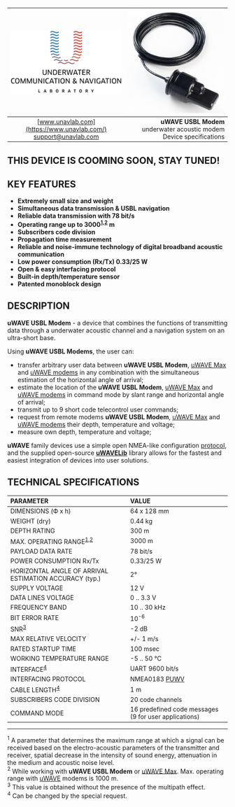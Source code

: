 | ![logo](/documentation/sm_logo.png) | ![logo](/documentation/def_zima_b_ant.png) |
| :---: | ---: |
| [www.unavlab.com](https://www.unavlab.com/) <br/> [support@unavlab.com](mailto:support@unavlab.com) | **uWAVE USBL Modem** underwater acoustic modem <br/> Device specifications |

## THIS DEVICE IS COOMING SOON, STAY TUNED!


## KEY FEATURES

* **Extremely small size and weight**
* **Simultaneous data transmission & USBL navigation**
* **Reliable data transmission with 78 bit/s**
* **Operating range up to 3000<sup>[1](#footnote1),[2](#footnote2)</sup> m**
* **Subscribers code division**
* **Propagation time measurement**
* **Reliable and noise-immune technology of digital broadband acoustic communication**
* **Low power consumption (Rx/Tx) 0.33/25 W**
* **Open & easy interfacing protocol**
* **Built-in depth/temperature sensor**
* **Patented monoblock design**

## DESCRIPTION

**uWAVE USBL Modem** - a device that combines the functions of transmitting data through a underwater acoustic channel and a navigation 
system on an ultra-short base.

Using **uWAVE USBL Modems**, the user can:
* transfer arbitrary user data between **uWAVE USBL Modem**, [uWAVE Max](uWAVE_Max_Specification_en.md) and [uWAVE modems](uWAVE_Specification_en.md) in any combination with the simultaneous estimation of the horizontal angle of arrival;
* estimate the location of the **uWAVE USBL Modem**, [uWAVE Max](uWAVE_Max_Specification_en.md) and [uWAVE modems](uWAVE_Specification_en.md) in command mode by slant range and horizontal angle of arrival;
* transmit up to 9 short code telecontrol user commands;
* request from remote modems **uWAVE USBL Modem**, [uWAVE Max](uWAVE_Max_Specification_en.md) and [uWAVE modems](uWAVE_Specification_en.md) their depth, temperature and voltage;
* measure own depth, temperature and voltage;

**uWAVE** family devices use a simple open NMEA-like configuration [protocol](uWAVE_Protocol_Specification_en.md), and the supplied open-source [**uWAVELib**](https://github.com/ucnl/uWAVELib) library allows for the fastest and easiest integration of devices into user solutions.

<div style="page-break-after: always;"></div>

## TECHNICAL SPECIFICATIONS

| PARAMETER | VALUE |
| :--- | :--- |
| DIMENSIONS (Ф х h) | 64 х 128 mm |
| WEIGHT (dry) | 0.44 kg |
| DEPTH RATING | 300 m |
| MAX. OPERATING RANGE<sup>[1](#footnote1),[2](#footnote2)</sup> |	3000 m |
| PAYLOAD DATA RATE |	78 bit/s |
| POWER CONSUMPTION Rx/Tx |	0.33/25 W |
| HORIZONTAL ANGLE OF ARRIVAL ESTIMATION ACCURACY (typ.) |	2° |
| SUPPLY VOLTAGE | 12 V |
| DATA LINES VOLTAGE | 0 .. 3.3 V |
| FREQUENCY BAND | 10 .. 30 kHz |
| BIT ERROR RATE | 10<sup>-6</sup> |
| SNR<sup>[3](#footnote3)</sup> | -2 dB |
| MAX RELATIVE VELOCITY | +/- 1 m/s |
| RATED STARTUP TIME | 100 msec |
| WORKING TEMPERATURE RANGE | -5 .. 50 °C |
| INTERFACE<sup>[4](#footnote4)</sup> | UART 9600 bit/s |
| INTERFACING PROTOCOL | NMEA0183 [PUWV](uWAVE_Protocol_Specification_en.md) |
| CABLE LENGTH<sup>[4](#footnote4)</sup> | 1 m |
| SUBSCRIBERS CODE DIVISION | 20 code channels |
| COMMAND MODE | 16 predefined code messages (9 for user applications) |
  
________________
<a name="footnote1"><sup>1</sup></a> A parameter that determines the maximum range at which a signal can be received based on the electro-acoustic parameters of the transmitter and receiver, spatial decrease in the intensity of sound energy, attenuation in the medium and acoustic noise level.  
<a name="footnote2"><sup>2</sup></a> While working with **uWAVE USBL Modem** or [uWAVE Max](uWAVE_Max_Specification_en.md). Max. operating range with [uWAVE](uWAVE_Specification_en.md) modems is 1000 m.  
<a name="footnote3"><sup>3</sup></a> This value is obtained without the presence of the multipath effect.  
<a name="footnote4"><sup>4</sup></a> Can be changed by the special request.  
